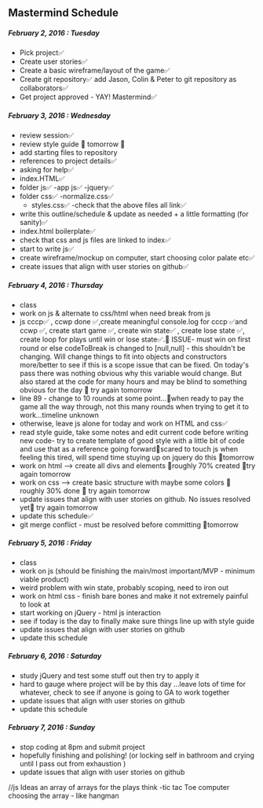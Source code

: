 ## Mastermind Schedule

##### February 2, 2016 : Tuesday

  - Pick project✅
  - Create user stories✅
  - Create a basic wireframe/layout of the game✅
  - Create git repository✅
    add Jason, Colin & Peter to git repository as collaborators✅
 - Get project approved - YAY! Mastermind✅


 ##### February 3, 2016 : Wednesday
 - review session✅
 - review style guide 🔀 tomorrow 🔀
 - add starting files to repository
  - references to project details✅
  - asking for help✅
  - index.HTML✅
  - folder js✅
    -app js✅
    -jquery✅
  - folder css✅
    -normalize.css✅
    - styles.css✅
  -check that the above files all link✅
 - write this outline/schedule & update as needed + a little formatting (for sanity)✅
 - index.html boilerplate✅
 - check that css and js files are linked to index✅
 - start to write js✅
 - create wireframe/mockup on computer, start choosing color palate etc✅
 - create issues that align with user stories on github✅


 ##### February 4, 2016 : Thursday
 - class
 - work on js & alternate to css/html when need break from js
 - js cccp✅ , ccwp done ✅,create meaningful console.log for cccp ✅and ccwp ✅, create start game ✅, create win state✅ , create lose state ✅, create loop for plays until win or lose state✅.🔀 ISSUE- must win on first round or else codeToBreak is changed to [null,null] - this shouldn't be changing. Will change things to fit into objects and constructors more/better to see if this is a scope issue that can be fixed. On today's pass there was nothing obvious why this variable would change. But also stared at the code for many hours and may be blind to something obvious for the day 🔀 try again tomorrow
 - line 89 - change to 10 rounds at some point...🔀when ready to pay the game all the way through, not this many rounds when trying to get it to work...timeline unknown
 - otherwise, leave js alone for today and work on HTML and css✅
 - read style guide, take some notes and edit current code before writing new code- try to create template of good style with a little bit of code and use that as a reference going forward🔀scared to touch js when feeling this tired, will spend time stuying up on jquery do this 🔀tomorrow
 - work on html --> create all divs and elements 🔀roughly 70% created 🔀try again tomorrow
 - work on css --> create basic structure with maybe some colors 🔀 roughly 30% done 🔀 try again tomorrow
 - update issues that align with user stories on github. No issues resolved yet🔀 try again tomorrow
 - update this schedule✅
 - git merge conflict - must be resolved before committing 🔀tomorrow


 ##### February 5, 2016 : Friday
  - class
  - work on js (should be finishing the main/most important/MVP - minimum viable product)
  - weird problem with win state, probably scoping, need to iron out
  - work on html css - finish bare bones and make it not extremely painful to look at
  - start working on jQuery - html js interaction
  - see if today is the day to finally make sure things line up with style guide
  - update issues that align with user stories on github
  - update this schedule


 ##### February 6, 2016 : Saturday
  - study jQuery and test some stuff out then try to apply it
  - hard to gauge where project will be by this day ...leave lots of time for whatever, check to see if anyone is going to GA to work together
  - update issues that align with user stories on github
  - update this schedule

##### February 7, 2016 : Sunday
 - stop coding at 8pm and submit project
  - hopefully finishing and polishing! (or locking self in bathroom and crying until I pass out from exhaustion )
  - update issues that align with user stories on github






//js Ideas
 an array of arrays for the plays think -tic tac Toe
 computer choosing the array - like hangman
